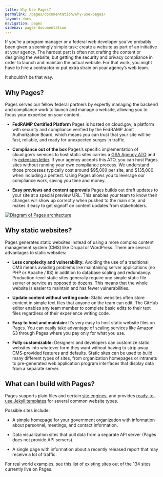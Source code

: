 ```yaml
---
title: Why Use Pages?
permalink: /pages/documentation/why-use-pages/
layout: docs
navigation: pages
sidenav: pages-documentation
---
```


If you’re a program manager or a federal web developer you’ve probably been given a seemingly simple task: create a website as part of an initiative at your agency. The hardest part is often not crafting the content or designing the website, but getting the security and privacy compliance in order to launch and maintain the actual website. For that work, you might have to hire a contractor or put extra strain on your agency’s web team.

It shouldn’t be that way.

## Why Pages?

Pages serves our fellow federal partners by expertly managing the backend and compliance work to launch and manage a website, allowing you to focus your expertise on your content.

- **FedRAMP Certified Platform** Pages is hosted on cloud.gov, a platform with security and compliance verified by the FedRAMP Joint Authorization Board, which means you can trust that your site will be fast, reliable, and ready for unexpected surges in traffic.

- **Compliance out of the box** Pages’s specific implementation of cloud.gov’s services to host static sites carries a [GSA Agency ATO]({{site.baseurl}}/assets/pages/documents/Pages-Compliance-Memo.pdf) and its [extension letter]({{site.baseurl}}/assets/pages/documents/Pages-ATO-Extension-Letter.pdf). If your agency accepts this <span data-term="ATO" class="term">ATO</span>, you can host Pages sites without running your own compliance process. We understand those processes typically cost around $95,000 per site, and $135,000 when including a pentest. Using Pages allows you to leverage our compliance work, saving you time and money.

- **Easy previews and content approvals** Pages builds out draft updates to your site at a special preview URL. This enables your team to know their changes will show up correctly when pushed to the main site, and makes it easy to get signoff on content updates from stakeholders.

[![Diagram of Pages architecture]({{site.baseurl}}/assets/pages/images/how-federalist-works-diagram.png)]({{site.baseurl}}/assets/pages/documents/how-federalist-works-diagram.pdf)

## Why static websites?

Pages generates static websites instead of using a more complex content management system (CMS) like Drupal or WordPress. There are several advantages to static websites:

- **Less complexity and vulnerability:** Avoiding the use of a traditional CMS means avoiding problems like maintaining  server applications (no PHP or Apache / IIS) in addition to database scaling and redundancy. Production-level static sites generally require one simple static file server or service as opposed to dozens. This means that the whole website is easier to maintain and has fewer vulnerabilities.

- **Update content without writing code:** Static websites often store content in simple text files that anyone on the team can edit. The GitHub editor enables any team member to complete basic edits to their text files regardless of their experience writing code.

- **Easy to host and maintain:** It’s very easy to host static website files on Pages. You can easily take advantage of scaling services like Amazon S3 through Pages where you pay only for what you use.

- **Fully customizable:** Designers and developers can customize static websites into whatever form they want without having to strip away CMS-provided features and defaults. Static sites can be used to build many different types of sites, from organization homepages or intranets to pre-generated web application program interfaces that display data from a separate server.

## What can I build with Pages?

Pages supports plain files and certain [site engines]({{site.baseurl}}/pages/documentation/supported-site-engines), and provides [ready-to-use Jekyll templates]({{site.baseurl}}/pages/documentation/templates/) for several common website types.

Possible sites include:

- A simple homepage for your government organization with information about personnel, meetings, and contact information.

- Data visualization sites that pull data from a separate API server (Pages does not provide API servers).

- A single page with information about a recently released report that may receive a lot of traffic.

For real world examples, see this list of [existing sites]({{site.baseurl}}/pages/success-stories) out of the 134 sites currently live on Pages.
